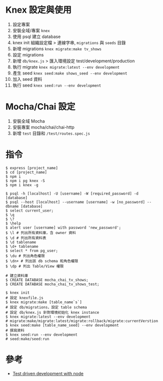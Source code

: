 # Knex 設定與使用

1. 設定專案
2. 安裝全域/專案 `knex`
3. 使用 psql 建立 database
4. knex init 組織設定檔 > 連線字串, `migrations` 與 `seeds` 目錄
5. 新增 migrations `knex migrate:make tv_shows`
6. 設定 migrations
7. 新增 `db/knex.js` > 匯入環境設定 test/development/production
8. 執行 migrate `knex migrate:latest --env development`
9. 產生 seed `knex seed:make shows_seed --env development`
10. 加入 seed 資料
11. 執行 seed `knex seed:run --env development`

# Mocha/Chai 設定

1. 安裝全域 Mocha
2. 安裝專案 mocha/chai/chai-http
3. 新增 `test` 目錄和 `/test/routes.spec.js`

# 指令

```
$ express [project_name]
$ cd [project_name]
$ npm i
$ npm i pg knex -S
$ npm i knex -g

$ psql -h [localhost] -U [username] -W [required_password] -d [database]
$ psql --host [localhost] --username [username] -w [no_password] --dbname [database]
$ select current_user;
$ \q
$ \?
$ \help
$ alert user [username] with password 'new_password';
$ \l # 列出所有資料庫，含 owner 資料
$ \d # 列出所有資料表
$ \d tablename
$ \d+ tablename
$ select * from pg_user;
$ \du # 列出角色權限
$ \dn+ # 列出該 db schema 和角色權限
$ \dp # 列出 Table/View 權限

# 建立資料庫
$ CREATE DATABASE mocha_chai_tv_shows;
$ CREATE DATABASE mocha_chai_tv_shows_test;

$ knex init
# 設定 knexfile.js
$ knex migrate:make [table_name`s`]
# 設定 db/migrations，設定 table schema
# 設定 db/knex.js 針對環境初始化 knex instance
$ knex migrate:latest --env development
# migrate:make/migrate:latest/migrate:rollback/migrate:currentVerstion
$ knex seed:make [table_name_seed] --env development
# 撰寫資料
$ knex seed:run --env development
# seed:make/seed:run
```

# 參考

* [Test driven development with node](http://mherman.org/blog/2016/04/28/test-driven-development-with-node/#.V9it87WAjdR)
